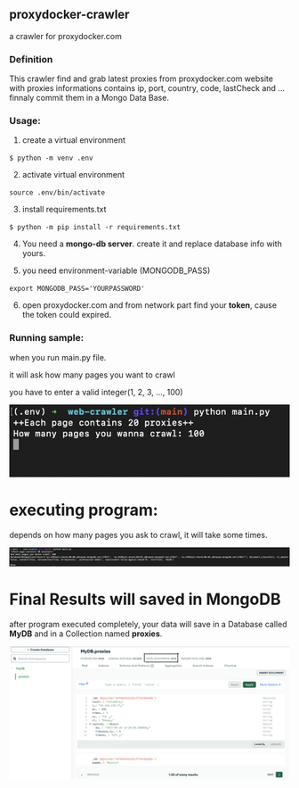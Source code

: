 ## proxydocker-crawler

a crawler for proxydocker.com

### Definition

This crawler find and grab latest proxies from proxydocker.com website
with proxies informations contains ip, port, country, code, lastCheck and ...
finnaly commit them in a Mongo Data Base.

### Usage:

1. create a virtual environment

`$ python -m venv .env` 

2. activate virtual environment

`source .env/bin/activate`

3. install requirements.txt

`$ python -m pip install -r requirements.txt`

4. You need a **mongo-db server**. create it and replace database info with yours.

5. you need environment-variable (MONGODB_PASS)

`export MONGODB_PASS='YOURPASSWORD'`

6. open proxydocker.com and from network part find your **token**, cause the token could expired.


### Running sample:

when you run main.py file.

it will ask how many pages you want to crawl

you have to enter a valid integer(1, 2, 3, ..., 100)

<div align="center" >
<img loading="lazy" style="width:350" src="./images/starting.png">
</div>


# executing program:

depends on how many pages you ask to crawl, it will take some times.

<div align="center" >
<img loading="lazy" style="width:350" src="./images/processing.png">
</div>


# Final Results will saved in MongoDB

after program executed completely, your data will save in a Database called **MyDB** and in a Collection named **proxies**.

<div align="center" >
<img loading="lazy" style="width:350" src="./images/results.png">
</div>